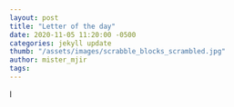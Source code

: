 ```yaml
---
layout: post
title: "Letter of the day"
date: 2020-11-05 11:20:00 -0500
categories: jekyll update
thumb: "/assets/images/scrabble_blocks_scrambled.jpg"
author: mister_mjir
tags:
---
```

I
